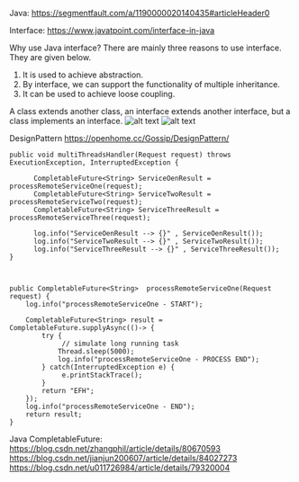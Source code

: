 Java:
https://segmentfault.com/a/1190000020140435#articleHeader0

Interface:
https://www.javatpoint.com/interface-in-java

Why use Java interface?
There are mainly three reasons to use interface. They are given below.

1. It is used to achieve abstraction.
2. By interface, we can support the functionality of multiple inheritance.
3. It can be used to achieve loose coupling.

A class extends another class, an interface extends another interface, but a class implements an interface.
![alt text](https://static.javatpoint.com/images/core/interfacerelation.jpg)
![alt text](https://static.javatpoint.com/images/core/multipleinheritance.jpg)



DesignPattern
https://openhome.cc/Gossip/DesignPattern/

	public void multiThreadsHandler(Request request) throws ExecutionException, InterruptedException {

	      CompletableFuture<String> ServiceOenResult = processRemoteServiceOne(request);
	      CompletableFuture<String> ServiceTwoResult = processRemoteServiceTwo(request);
	      CompletableFuture<String> ServiceThreeResult = processRemoteServiceThree(request);

	      log.info("ServiceOenResult --> {}" , ServiceOenResult());
	      log.info("ServiceTwoResult --> {}" , ServiceTwoResult());
	      log.info("ServiceThreeResult --> {}" , ServiceThreeResult());
    }



	public CompletableFuture<String>  processRemoteServiceOne(Request request) {
		log.info("processRemoteServiceOne - START");
		
		CompletableFuture<String> result = CompletableFuture.supplyAsync(()-> {
			try {
				 // simulate long running task
                Thread.sleep(5000);
                log.info("processRemoteServiceOne - PROCESS END");
			} catch(InterruptedException e) {
				 e.printStackTrace();
			}
			return "EFH";
		});
		log.info("processRemoteServiceOne - END");
		return result;
	}
	
Java CompletableFuture:	
https://blog.csdn.net/zhangphil/article/details/80670593
https://blog.csdn.net/jianjun200607/article/details/84027273
https://blog.csdn.net/u011726984/article/details/79320004
